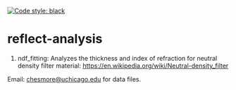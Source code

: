 [![Code style: black](https://img.shields.io/badge/code%20style-black-000000.svg)](https://github.com/psf/black)

# reflect-analysis

1) ndf_fitting: Analyzes the thickness and index of refraction for neutral density filter material: https://en.wikipedia.org/wiki/Neutral-density_filter

Email: chesmore@uchicago.edu for data files.


